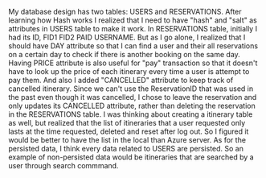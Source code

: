My database design has two tables: USERS and RESERVATIONS. After learning how Hash works I realized that I need to have 
"hash" and "salt" as attributes in USERS table to make it work. In RESERVATIONS table, initially I had its ID, FID1 FID2 
PAID USERNAME. But as I go alone, I realized that I should have DAY attribute so that I can find a user and their all 
reservations on a certain day to check if there is another booking on the same day. Having PRICE attribute is also 
useful for "pay" transaction so that it doesn't have to look up the price of each itinerary every time a user is attempt 
to pay them. And also I added "CANCELLED" attribute to keep track of cancelled itinerary. Since we can't use 
the ReservationID that was used in the past even though it was cancelled, I chose to leave the reservation and only 
updates its CANCELLED attribute, rather than deleting the reservation in the RESERVATIONS table. 
I was thinking about creating a itinerary table as well, but realized that the list of itineraries that a user requested 
only lasts at the time requested, deleted and reset after log out. So I figured it would be better to have the list in the 
local than Azure server. As for the persisted data, I think every data related to USERS are persisted. So an example of non-persisted data would be itineraries that are searched by a user through search commmand. 